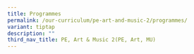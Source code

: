 ```yaml
---
title: Programmes
permalink: /our-curriculum/pe-art-and-music-2/programmes/
variant: tiptap
description: ""
third_nav_title: PE, Art & Music 2(PE, Art, MU)
---
```

